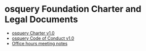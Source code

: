 # osquery Foundation Charter and Legal Documents

* [osquery Charter v1.0](CHARTER.md)
* [osquery Code of Conduct v1.0](CODE_OF_CONDUCT.md)
* [Office hours meeting notes](/docs/office-hours/)
